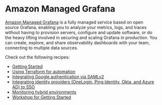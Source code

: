 # Amazon Managed Grafana

[Amazon Managed Grafana][amg-main] is a fully managed service based on open 
source Grafana, enabling you to analyze your metrics, logs, and traces without
having to provision servers, configure and update software, or do the heavy 
lifting involved in securing and scaling Grafana in production. You can create,
explore, and share observability dashboards with your team, connecting to
multiple data sources.

Check out the following recipes:

- [Getting Started][amg-gettingstarted]
- [Using Terraform for automation][amg-tf-automation]
- [Integrating Google authentication via SAMLv2][amg-google-idps]
- [Integrating identity providers (OneLogin, Ping Identity, Okta, and Azure AD) to SSO][amg-idps]
- [Monitoring hybrid environments][amg-hybridenvs]
- [Workshop for Getting Started][amg-oow]

[amg-main]: https://aws.amazon.com/grafana/
[amg-gettingstarted]: https://aws.amazon.com/blogs/mt/amazon-managed-grafana-getting-started/
[amg-tf-automation]: recipes/amg-automation-tf.md
[amg-google-idps]: recipes/amg-google-auth-saml.md
[amg-idps]: https://aws.amazon.com/blogs/opensource/integrating-identity-providers-such-as-onelogin-ping-identity-okta-and-azure-ad-to-sso-into-aws-managed-service-for-grafana/
[amg-hybridenvs]: https://aws.amazon.com/blogs/mt/monitoring-hybrid-environments-using-amazon-managed-service-for-grafana/
[amg-oow]: https://observability.workshop.aws/en/amg.html
